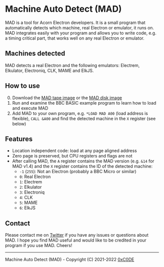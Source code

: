 # Machine Auto Detect (MAD)
MAD is a tool for Acorn Electron developers. It is a small program that automatically detects which machine, real Electron or emulator, it runs on. MAD integrates easily with your program and allows you to write code, e.g. a timing critical part, that works well on any real Electron or emulator.

## Machines detected
MAD detects a real Electron and the following emulators: Electrem, Elkulator, Electroniq, CLK, MAME and ElkJS.

## How to use
0. Download the [MAD tape image](https://github.com/0xC0DE6502/machine-auto-detect-releases/raw/main/machine-auto-detect-v1.4.uef) or the [MAD disk image](https://github.com/0xC0DE6502/machine-auto-detect-releases/raw/main/machine-auto-detect-v1.4.ssd) 
1. Run and examine the BBC BASIC example program to learn how to load and execute MAD
2. Add MAD to your own program, e.g. `*LOAD MAD A00` (load address is flexible), `CALL &A00` and find the detected machine in the `X` register (see below)

## Features
* Location independent code: load at any page aligned address
* Zero page is preserved, but CPU registers and flags are not
* After calling MAD, the `A` register contains the MAD version (e.g. `&14` for MAD v1.4) and the `X` register contains the ID of the detected machine:
  - `-1` (`255`): Not an Electron (probably a BBC Micro or similar)
  - `0`: Real Electron
  - `1`: Electrem
  - `2`: Elkulator
  - `3`: Electroniq
  - `4`: CLK
  - `5`: MAME
  - `6`: ElkJS

## Contact
Please contact me on [Twitter](https://twitter.com/0xC0DE6502) if you have any issues or questions about MAD. I hope you find MAD useful and would like to be credited in your program if you use MAD. Cheers!

---

Machine Auto Detect (MAD) - Copyright (C) 2021-2022 [0xC0DE](https://twitter.com/0xC0DE6502)
